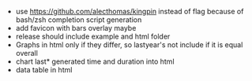 * use https://github.com/alecthomas/kingpin instead of flag because of bash/zsh completion script generation
* add favicon with bars overlay maybe
* release should include example and html folder
* Graphs in html only if they differ, so lastyear's not include if it is equal overall
* chart last\* generated time and duration into html
* data table in html
